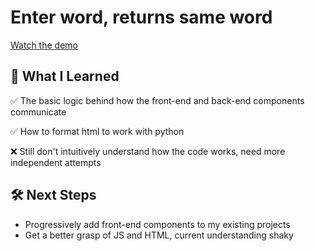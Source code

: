 # Enter word, returns same word
[Watch the demo](https://github.com/cris-mbici/test_frontend_backend/raw/main/connect_components_demo.mp4)
## 📌 What I Learned  
✅ The basic logic behind how the front-end and back-end components communicate  

✅ How to format html to work with python 

❌ Still don't intuitively understand how the code works, need more independent attempts 

## 🛠 Next Steps  
- Progressively add front-end components to my existing projects 
- Get a better grasp of JS and HTML, current understanding shaky

